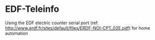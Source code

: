 # EDF-Teleinfo
Using the EDF electric counter serial port (ref. http://www.erdf.fr/sites/default/files/ERDF-NOI-CPT_02E.pdf) for home automation
